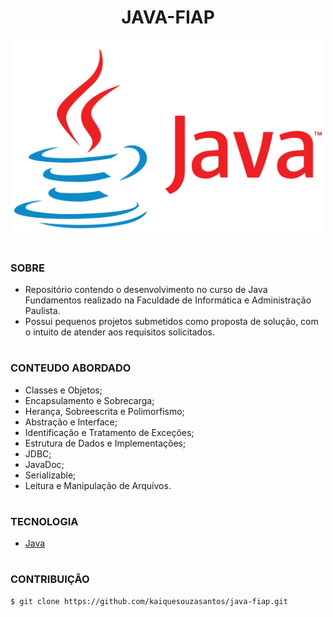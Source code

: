 <h1 align=center>JAVA-FIAP</h1>

<p align="center">
  <img src="java.png" width="500">
</p>

#
### SOBRE

- Repositório contendo o desenvolvimento no curso de Java Fundamentos realizado na Faculdade de Informática e Administração Paulista.
- Possui pequenos projetos submetidos como proposta de solução, com o intuito de atender aos requisitos solicitados.

#
### CONTEUDO ABORDADO

- Classes e Objetos;
- Encapsulamento e Sobrecarga;
- Herança, Sobreescrita e Polimorfismo;
- Abstração e Interface;
- Identificação e Tratamento de Exceções;
- Estrutura de Dados e Implementações;
- JDBC;
- JavaDoc;
- Serializable;
- Leitura e Manipulação de Arquivos.

#
### TECNOLOGIA
- [Java](https://docs.oracle.com/en/java)

#
### CONTRIBUIÇÃO

```
$ git clone https://github.com/kaiquesouzasantos/java-fiap.git 
```
